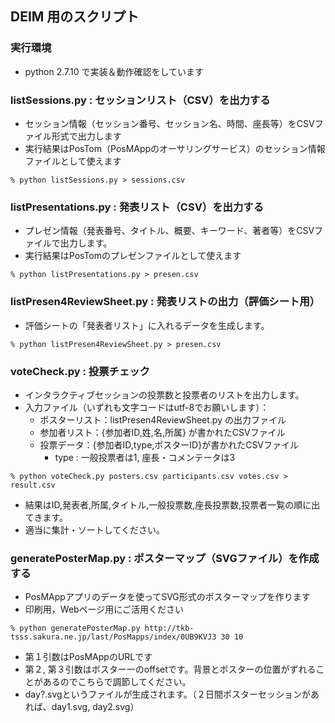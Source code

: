 ## DEIM 用のスクリプト
### 実行環境
 * python 2.7.10 で実装＆動作確認をしています
 
### listSessions.py : セッションリスト（CSV）を出力する
 * セッション情報（セッション番号、セッション名、時間、座長等）をCSVファイル形式で出力します
 * 実行結果はPosTom（PosMAppのオーサリングサービス）のセッション情報ファイルとして使えます
 
 ```
 % python listSessions.py > sessions.csv
 ```

### listPresentations.py : 発表リスト（CSV）を出力する
 * プレゼン情報（発表番号、タイトル、概要、キーワード、著者等）をCSVファイルで出力します。
 * 実行結果はPosTomのプレゼンファイルとして使えます

 ```
 % python listPresentations.py > presen.csv
 ```

### listPresen4ReviewSheet.py : 発表リストの出力（評価シート用）
 * 評価シートの「発表者リスト」に入れるデータを生成します。
 
 ```
 % python listPresen4ReviewSheet.py > presen.csv
 ```

### voteCheck.py : 投票チェック
 * インタラクティブセッションの投票数と投票者のリストを出力します。
 * 入力ファイル（いずれも文字コードはutf-8でお願いします）：
    * ポスターリスト：listPresen4ReviewSheet.py の出力ファイル
    * 参加者リスト：{参加者ID,姓,名,所属} が書かれたCSVファイル
    * 投票データ：{参加者ID,type,ポスターID}が書かれたCSVファイル
       * type : 一般投票者は1, 座長・コメンテータは3
 
 ```
 % python voteCheck.py posters.csv participants.csv votes.csv > result.csv
 ```
 * 結果はID,発表者,所属,タイトル,一般投票数,座長投票数,投票者一覧の順に出てきます。
 * 適当に集計・ソートしてください。

### generatePosterMap.py : ポスターマップ（SVGファイル）を作成する
 * PosMAppアプリのデータを使ってSVG形式のポスターマップを作ります
 * 印刷用，Webページ用にご活用ください

 ```
 % python generatePosterMap.py http://tkb-tsss.sakura.ne.jp/last/PosMapps/index/0UB9KVJ3 30 10
 ```
 * 第１引数はPosMAppのURLです
 * 第２, 第３引数はポスター一のoffsetです。背景とポスターの位置がずれることがあるのでこちらで調節してください。
 * day?.svgというファイルが生成されます。（２日間ポスターセッションがあれば、day1.svg, day2.svg）
